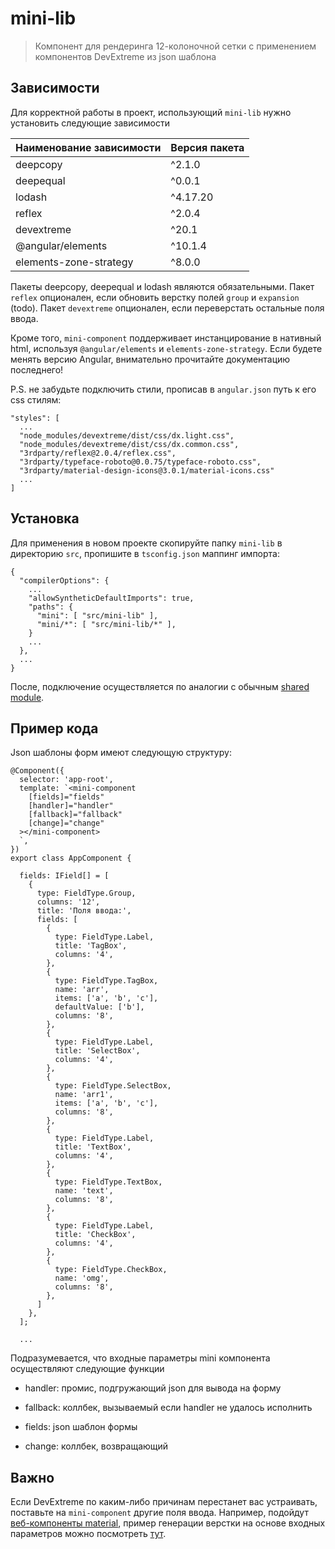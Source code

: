 # mini-lib

> Компонент для рендеринга 12-колоночной сетки с применением компонентов DevExtreme из json шаблона

## Зависимости

Для корректной работы в проект, использующий `mini-lib` нужно установить следующие зависимости

| Наименование зависимости  | Версия пакета |
| ------------------------- | ------------- |
| deepcopy                  |    ^2.1.0     |
| deepequal                 |    ^0.0.1     |
| lodash                    |   ^4.17.20    |
| reflex                    |    ^2.0.4     |
| devextreme                |     ^20.1     |
| @angular/elements         |    ^10.1.4    |
| elements-zone-strategy    |     ^8.0.0    |

Пакеты deepcopy, deepequal и lodash являются обязательными. Пакет `reflex` опционален, если обновить верстку полей `group` и `expansion` (todo). Пакет `devextreme` опционален, если переверстать остальные поля ввода.

Кроме того, `mini-component` поддерживает инстанцирование в нативный html, используя `@angular/elements` и `elements-zone-strategy`. Если будете менять версию Angular, внимательно прочитайте документацию последнего!

P.S. не забудьте подключить стили, прописав в `angular.json` путь к его css стилям:

```
"styles": [
  ...
  "node_modules/devextreme/dist/css/dx.light.css",
  "node_modules/devextreme/dist/css/dx.common.css",
  "3rdparty/reflex@2.0.4/reflex.css",
  "3rdparty/typeface-roboto@0.0.75/typeface-roboto.css",
  "3rdparty/material-design-icons@3.0.1/material-icons.css"
  ...
]
```

## Установка

Для применения в новом проекте скопируйте папку `mini-lib` в директорию `src`, пропишите в `tsconfig.json` маппинг импорта:

```
{
  "compilerOptions": {
    ...
    "allowSyntheticDefaultImports": true,
    "paths": {
      "mini": [ "src/mini-lib" ],
      "mini/*": [ "src/mini-lib/*" ],
    }
    ...
  },
  ...
}
```

После, подключение осуществляется по аналогии с обычным [shared module](https://angular.io/guide/sharing-ngmodules). 

## Пример кода

Json шаблоны форм имеют следующую структуру: 

```
@Component({
  selector: 'app-root',
  template: `<mini-component
    [fields]="fields" 
    [handler]="handler"
    [fallback]="fallback"
    [change]="change"
  ></mini-component>
  `,
})
export class AppComponent {

  fields: IField[] = [
    {
      type: FieldType.Group,
      columns: '12',
      title: 'Поля ввода:',
      fields: [
        {
          type: FieldType.Label,
          title: 'TagBox',
          columns: '4',
        },
        {
          type: FieldType.TagBox,
          name: 'arr',
          items: ['a', 'b', 'c'],
          defaultValue: ['b'],
          columns: '8',
        },
        {
          type: FieldType.Label,
          title: 'SelectBox',
          columns: '4',
        },
        {
          type: FieldType.SelectBox,
          name: 'arr1',
          items: ['a', 'b', 'c'],
          columns: '8',
        },
        {
          type: FieldType.Label,
          title: 'TextBox',
          columns: '4',
        },
        {
          type: FieldType.TextBox,
          name: 'text',
          columns: '8',
        },
        {
          type: FieldType.Label,
          title: 'CheckBox',
          columns: '4',
        },
        {
          type: FieldType.CheckBox,
          name: 'omg',
          columns: '8',
        },
      ]
    },
  ];

  ...

```

Подразумевается, что входные параметры mini компонента осуществляют следующие функции

 - handler: промис, подгружающий json для вывода на форму

 - fallback: коллбек, вызываемый если handler не удалось исполнить

 - fields: json шаблон формы

 - change: коллбек, возвращающий 

## Важно

Если DevExtreme по каким-либо причинам перестанет вас устраивать, поставьте на `mini-component` другие поля ввода. Например, подойдут [веб-компоненты material](https://material.io/develop/web/components/sliders), пример генерации верстки на основе входных параметров можно посмотреть [тут](https://github.com/tripolskypetr/preact-material-typescript-kit/blob/master/src/components/common/slider.tsx).
